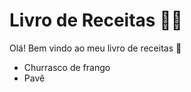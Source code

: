 # Livro de Receitas :man_cook:

Olá! Bem vindo ao meu livro de receitas :wave:

- Churrasco de frango
- Pavê



